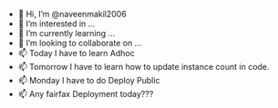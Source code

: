 ﻿- 👋 Hi, I’m @naveenmakil2006
- 👀 I’m interested in ...
- 🌱 I’m currently learning ...
- 💞️ I’m looking to collaborate on ...
- 📫 Today I have to learn Adhoc
- 📫 Tomorrow I have to learn how to update instance count in code.
- 📫 Monday I have to do Deploy Public
- 📫 Any fairfax Deployment today???
<!---
naveenmakil2006/naveenmakil2006 is a ✨ special ✨ repository because its `README.md` (this file) appears on your GitHub profile.
You can click the Preview link to take a look at your changes.
--->

